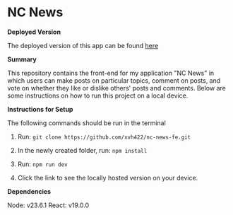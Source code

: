 # NC News

**Deployed Version**

The deployed version of this app can be found [here](https://nc-news-joseph-carter.netlify.app/)

**Summary**

This repository contains the front-end for my application "NC News" in which users can make posts on particular topics, comment on posts, and vote on whether they like or dislike others' posts and comments.
Below are some instructions on how to run this project on a local device.

**Instructions for Setup**

The following commands should be run in the terminal

1. Run: `git clone https://github.com/xvh422/nc-news-fe.git`

2. In the newly created folder, run: `npm install`

3. Run: `npm run dev`

4. Click the link to see the locally hosted version on your device.

**Dependencies**

Node: v23.6.1
React: v19.0.0
